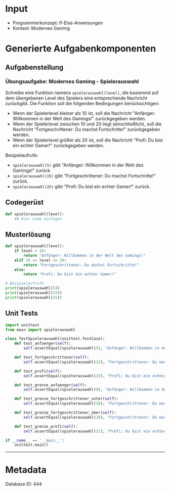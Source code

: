 # Input
- Programmierkonzept: If-Else-Anweisungen
- Kontext: Modernes Gaming

# Generierte Aufgabenkomponenten
## Aufgabenstellung
### Übungsaufgabe: Modernes Gaming - Spielerauswahl

Schreibe eine Funktion namens `spielerauswahl(level)`, die basierend auf dem übergebenen Level des Spielers eine entsprechende Nachricht zurückgibt. Die Funktion soll die folgenden Bedingungen berücksichtigen:

- Wenn der Spielerlevel kleiner als 10 ist, soll die Nachricht "Anfänger: Willkommen in der Welt des Gamings!" zurückgegeben werden.
- Wenn der Spielerlevel zwischen 10 und 20 liegt (einschließlich), soll die Nachricht "Fortgeschrittener: Du machst Fortschritte!" zurückgegeben werden.
- Wenn der Spielerlevel größer als 20 ist, soll die Nachricht "Profi: Du bist ein echter Gamer!" zurückgegeben werden.

Beispielaufrufe:
- `spielerauswahl(5)` gibt "Anfänger: Willkommen in der Welt des Gamings!" zurück.
- `spielerauswahl(15)` gibt "Fortgeschrittener: Du machst Fortschritte!" zurück.
- `spielerauswahl(25)` gibt "Profi: Du bist ein echter Gamer!" zurück.

## Codegerüst
```python
def spielerauswahl(level):
    ## Hier Code einfügen
```

## Musterlösung
```python
def spielerauswahl(level):
    if level < 10:
        return "Anfänger: Willkommen in der Welt des Gamings!"
    elif 10 <= level <= 20:
        return "Fortgeschrittener: Du machst Fortschritte!"
    else:
        return "Profi: Du bist ein echter Gamer!"

# Beispielaufrufe
print(spielerauswahl(5))
print(spielerauswahl(15))
print(spielerauswahl(25))
```

## Unit Tests
```python
import unittest
from main import spielerauswahl

class TestSpielerauswahl(unittest.TestCase):
    def test_anfaenger(self):
        self.assertEqual(spielerauswahl(5), "Anfänger: Willkommen in der Welt des Gamings!")

    def test_fortgeschrittener(self):
        self.assertEqual(spielerauswahl(15), "Fortgeschrittener: Du machst Fortschritte!")

    def test_profi(self):
        self.assertEqual(spielerauswahl(25), "Profi: Du bist ein echter Gamer!")

    def test_grenze_anfaenger(self):
        self.assertEqual(spielerauswahl(9), "Anfänger: Willkommen in der Welt des Gamings!")

    def test_grenze_fortgeschrittener_unter(self):
        self.assertEqual(spielerauswahl(10), "Fortgeschrittener: Du machst Fortschritte!")

    def test_grenze_fortgeschrittener_ober(self):
        self.assertEqual(spielerauswahl(20), "Fortgeschrittener: Du machst Fortschritte!")

    def test_grenze_profi(self):
        self.assertEqual(spielerauswahl(21), "Profi: Du bist ein echter Gamer!")

if __name__ == '__main__':
    unittest.main()
```
___
# Metadata
Database ID: 444
